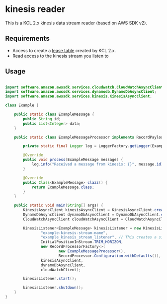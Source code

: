 # kinesis reader

This is a KCL 2.x kinesis data stream reader (based on AWS SDK v2).

## Requirements

* Access to create a [lease table](https://docs.aws.amazon.com/streams/latest/dev/shared-throughput-kcl-consumers.html#shared-throughput-kcl-consumers-leasetable) created by KCL 2.x.
* Read access to the kinesis stream you listen to

## Usage

```java

import software.amazon.awssdk.services.cloudwatch.CloudWatchAsyncClient;
import software.amazon.awssdk.services.dynamodb.DynamoDbAsyncClient;
import software.amazon.awssdk.services.kinesis.KinesisAsyncClient;

class Example {

    public static class ExampleMessage {
        public String id;
        public List<Integer> data;
    }

    public static class ExampleMessageProcessor implements RecordPayloadProcessor<ExampleMessage> {

        private static final Logger log = LoggerFactory.getLogger(ExampleMessageProcessor.class);

        @Override
        public void process(ExampleMessage message) {
            log.info("Received a message from kinesis: {}", message.id);
        }

        @Override
        public Class<ExampleMessage> clazz() {
            return ExampleMessage.class;
        }
    }

    public static void main(String[] args) {
        KinesisAsyncClient kinesisAsyncClient = KinesisAsyncClient.create();
        DynamoDbAsyncClient dynamoDbAsyncClient = DynamoDbAsyncClient.create();
        CloudWatchAsyncClient cloudWatchAsyncClient = CloudWatchAsyncClient.create();

        KinesisListener<ExampleMessage> kinesisListener = new KinesisListener<>(
                "example-kinesis-stream-name",
                "example_kinesis_stream_listener", // This creates a similarly named table in DDB
                InitialPositionInStream.TRIM_HORIZON,
                new RecordProcessorFactory<>(
                        new ExampleMessageProcessor(),
                        RecordProcessor.Configuration.withDefaults()),
                kinesisAsyncClient,
                dynamoDbAsyncClient,
                cloudWatchClient);

        kinesisListener.start();

        kinesisListener.shutdown();
    }
}

```

